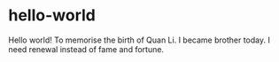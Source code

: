 # hello-world
Hello world! To memorise the birth of Quan Li.
I became brother today. I need renewal instead of fame and fortune.
